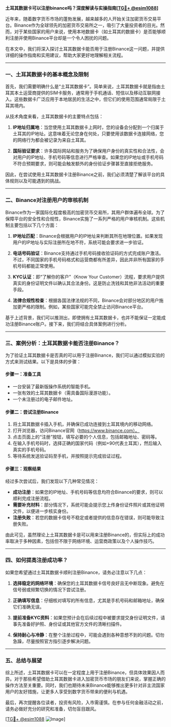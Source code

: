 **土耳其数据卡可以注册binance吗？深度解读与实操指南[[TG💪+ @esim1088](https://t.me/s/esim1088)]**

近年来，随着数字货币市场的蓬勃发展，越来越多的人开始关注加密货币交易平台。Binance作为全球领先的加密货币交易所之一，吸引了大量投资者的目光。然而，对于某些国家的用户来说，使用本地数据卡（如土耳其的数据卡）是否能够顺利注册并使用Binance平台却是一个令人困扰的问题。

在本文中，我们将深入探讨土耳其数据卡能否用于注册Binance这一问题，并提供详细的操作指南和实用建议，帮助大家更好地理解相关流程。

---

### **一、土耳其数据卡的基本概念及限制**

首先，我们需要明确什么是“土耳其数据卡”。简单来说，土耳其数据卡就是指由土耳其本土运营商提供的SIM卡服务，通常用于手机通话、短信以及移动互联网接入。这些数据卡广泛应用于本地居民的生活之中，但它们的使用范围通常局限于土耳其境内。

从技术角度来看，土耳其数据卡的主要特点包括：

1. **IP地址归属地**：当您使用土耳其数据卡上网时，您的设备会分配到一个归属于土耳其的IP地址。这意味着无论您身在何处，只要使用该数据卡连接网络，您的网络行为都会被记录为来自土耳其。
   
2. **国际验证要求**：许多国际网站和服务为了确保用户身份的真实性和合法性，会对用户的IP地址、手机号码等信息进行严格审查。如果您的IP地址或手机号码不符合预期要求，则可能会触发额外的身份验证步骤甚至直接拒绝服务。

因此，在尝试使用土耳其数据卡注册Binance之前，我们必须清楚了解该平台的具体规则以及可能遇到的挑战。

---

### **二、Binance对注册用户的审核机制**

Binance作为一家国际化程度极高的加密货币交易所，其用户群体遍布全球。为了保障平台的安全性和合规性，Binance实施了一系列严格的用户审核机制。这些机制主要包括以下几个方面：

1. **IP地址匹配**：Binance会根据用户的IP地址来判断其所在地理位置。如果发现用户的IP地址与实际注册所在地不符，系统可能会要求进一步验证。

2. **电话号码验证**：Binance支持通过手机号码接收验证码的方式完成账户激活。不过，不同国家的手机号码格式和运营商都有所差异，因此并非所有国家的手机号码都能正常使用。

3. **KYC认证**：即“了解你的客户”（Know Your Customer）流程，要求用户提供真实的身份证明文件以确认其合法身份。这是防止洗钱和其他非法活动的重要手段。

4. **法律合规性检查**：根据各国法律法规的不同，Binance会对部分地区的用户施加更严格的限制。例如，某些国家可能完全禁止访问Binance平台。

基于上述背景，我们可以推测出，即使拥有土耳其数据卡，也并不能保证一定能成功注册Binance账户。接下来，我们将结合具体案例进行分析。

---

### **三、案例分析：土耳其数据卡能否注册Binance？**

为了验证土耳其数据卡是否真的可以用于注册Binance，我们可以通过模拟实验的方式来测试结果。以下是具体的步骤：

#### **步骤一：准备工具**
- 一台安装了最新版操作系统的智能手机。
- 一张有效的土耳其数据卡（需具备国际漫游功能）。
- 一个未注册过的电子邮件地址。

#### **步骤二：尝试注册Binance**
1. 将土耳其数据卡插入手机，并确保已成功连接到土耳其境内的移动网络。
2. 打开浏览器，访问Binance官网（https://www.binance.com）。
3. 点击页面上的“注册”按钮，填写必要的个人信息，包括邮箱地址、密码等。
4. 在输入手机号码时，选择正确的国家代码（例如+90代表土耳其），然后输入真实的手机号码。
5. 等待系统发送验证码至手机，并按照提示完成验证过程。

#### **步骤三：观察结果**
经过多次尝试后，我们发现以下几种常见情况：
- **成功注册**：如果您的IP地址、手机号码等信息均符合Binance的要求，则可以顺利完成注册流程。
- **需要补充材料**：部分情况下，系统可能会提示您上传身份证件照片或其他证明文件，以便进一步核实身份。
- **注册失败**：若您的数据卡信号不稳定或者提供的信息存在错误，则可能导致注册失败。

由此可见，虽然理论上土耳其数据卡是可以用来注册Binance的，但实际上的成功率取决于多种因素，包括但不限于网络环境、运营商政策以及个人操作技巧。

---

### **四、如何提高注册成功率？**

如果您希望通过土耳其数据卡顺利注册Binance，请务必注意以下几点：

1. **选择稳定的网络环境**：确保您的土耳其数据卡信号良好且无中断现象。避免在信号弱或频繁切换的情况下尝试注册。

2. **正确填写信息**：仔细核对填写的所有信息，尤其是手机号码和邮箱地址，确保它们准确无误。

3. **提前准备KYC资料**：如果您预计会在后续过程中被要求提交身份证明文件，请事先准备好护照、身份证或其他官方文件的清晰扫描件。

4. **保持耐心与冷静**：在整个注册过程中，可能会遇到各种意想不到的问题。切勿急躁，尽量按照官方指引逐步解决问题。

---

### **五、总结与展望**

综上所述，土耳其数据卡可以在一定程度上用于注册Binance，但具体效果因人而异。对于那些希望借助土耳其数据卡进入加密货币市场的朋友们来说，掌握正确的操作方法至关重要。同时，我们也期待未来Binance能够推出更多针对非主流国家用户的友好措施，让更多人享受到数字货币带来的便利与机遇。

最后，再次提醒各位读者，投资有风险，入市需谨慎。在参与任何金融活动之前，请务必做好充分的研究和准备，切勿盲目跟风。

[[TG💪+ @esim1088](https://t.me/s/esim1088) ![Image](https://i.postimg.cc/4NQfJmqS/Snipaste-2025-05-13-00-14-12.png)]